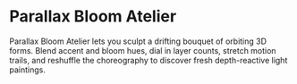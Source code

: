# Parallax Bloom Atelier

Parallax Bloom Atelier lets you sculpt a drifting bouquet of orbiting 3D forms. Blend accent and bloom hues, dial in layer counts, stretch motion trails, and reshuffle the choreography to discover fresh depth-reactive light paintings.

